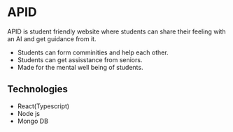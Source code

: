 # APID

APID is student friendly website where students can share their feeling with an AI and get guidance from it. 
- Students can form comminities and help each other.
- Students can get assisstance from seniors.
- Made for the mental well being of students.


## Technologies

- React(Typescript)
- Node js
- Mongo DB